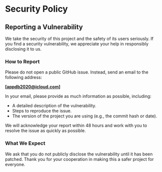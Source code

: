 # Security Policy

## Reporting a Vulnerability

We take the security of this project and the safety of its users seriously. If you find a security vulnerability, we appreciate your help in responsibly disclosing it to us.

### How to Report

Please do not open a public GitHub issue. Instead, send an email to the following address:

**[appdb2020@icloud.com]**

In your email, please provide as much information as possible, including:
* A detailed description of the vulnerability.
* Steps to reproduce the issue.
* The version of the project you are using (e.g., the commit hash or date).

We will acknowledge your report within 48 hours and work with you to resolve the issue as quickly as possible.

### What We Expect

We ask that you do not publicly disclose the vulnerability until it has been patched. Thank you for your cooperation in making this a safer project for everyone.

